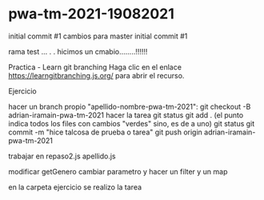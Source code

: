 # pwa-tm-2021-19082021

initial commit #1 cambios para master
initial commit #1

rama test ... . .  hicimos un cmabio........!!!!!!


Practica - Learn git branching
Haga clic en el enlace https://learngitbranching.js.org/ para abrir el recurso.


Ejercicio

hacer un branch propio "apellido-nombre-pwa-tm-2021":
git checkout -B adrian-iramain-pwa-tm-2021
hacer la tarea
git status
git add . (el punto indica todos los files con cambios "verdes" sino, es de a uno)
git status
git commit -m "hice talcosa de prueba o tarea"
git push origin adrian-iramain-pwa-tm-2021


trabajar en repaso2.js
apellido.js

modificar getGenero cambiar parametro y hacer un filter y un map


en la carpeta ejercicio se realizo la tarea
